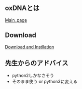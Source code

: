 ## oxDNAとは
[Main_page](https://dna.physics.ox.ac.uk/index.php/Main_Page)  

## Download
[Download and Instllation](https://dna.physics.ox.ac.uk/index.php/Download_and_Installation)  

## 先生からのアドバイス
- python2しかなさそう
- そのまま使う or python3に変える
